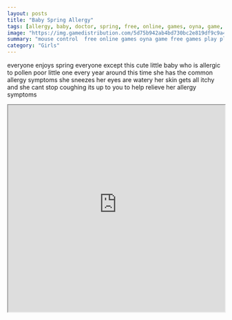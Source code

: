 ```yaml
---
layout: posts
title: "Baby Spring Allergy"
tags: [allergy, baby, doctor, spring, free, online, games, oyna, game, free, games, play, play, games]
image: "https://img.gamedistribution.com/5d75b942ab4bd730bc2e819df9c9a4b5.jpg"
summary: "mouse control  free online games oyna game free games play play games"
category: "Girls"
---
```


everyone enjoys spring everyone except this cute little baby who is allergic to pollen poor little one every year around this time she has the common allergy symptoms she sneezes her eyes are watery her skin gets all itchy and she cant stop coughing its up to you to help relieve her allergy symptoms

<iframe width="100%" height="480px;" src="https://flash.gamedistribution.com?game=5d75b942ab4bd730bc2e819df9c9a4b5"></iframe>